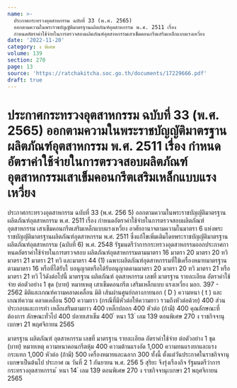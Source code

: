 ```yaml
---
name: >-
  ประกาศกระทรวงอุตสาหกรรม ฉบับที่ 33 (พ.ศ. 2565)
  ออกตามความในพระราชบัญญัติมาตรฐานผลิตภัณฑ์อุตสาหกรรม พ.ศ. 2511 เรื่อง
  กำหนดอัตราค่าใช้จ่ายในการตรวจสอบผลิตภัณฑ์อุตสาหกรรมเสาเข็มคอนกรีตเสริมเหล็กแบบแรงเหวี่ยง
date: '2022-11-20'
category: ง พิเศษ
volume: 139
section: 270
page: 13
source: 'https://ratchakitcha.soc.go.th/documents/17229666.pdf'
draft: true
---
```


# ประกาศกระทรวงอุตสาหกรรม ฉบับที่ 33 (พ.ศ. 2565) ออกตามความในพระราชบัญญัติมาตรฐานผลิตภัณฑ์อุตสาหกรรม พ.ศ. 2511 เรื่อง กำหนดอัตราค่าใช้จ่ายในการตรวจสอบผลิตภัณฑ์อุตสาหกรรมเสาเข็มคอนกรีตเสริมเหล็กแบบแรงเหวี่ยง

ประกาศกระทรวงอุตสาหกรรม ฉบับที่ 33 (พ.ศ. 256 5) ออกตามความในพระราชบัญญัติมาตรฐานผลิตภัณฑ์อุตสาหกรรม พ.ศ. 2511 เรื่อง กำหนดอัตราค่าใช้จ่ายในการตรวจสอบผลิตภัณฑ์อุตสาหกรรม เสาเข็มคอนกรีตเสริมเหล็กแบบแรงเหวี่ยง อาศัยอานาจตามความในมาตรา 6 แห่งพระราชบัญญัติมาตรฐานผลิตภัณฑ์อุตสาหกรรม พ.ศ. 2511 ซึ่งแก้ไขเพิ่มเติมโดยพระราชบัญญัติมาตรฐานผลิตภัณฑ์อุตสาหกรรม (ฉบับที่ 6) พ.ศ. 2548 รัฐมนตรีว่าการกระทรวงอุตสาหกรรมออกประกาศกาหนดอัตราค่าใช้จ่ายในการตรวจสอบ ผลิตภัณฑ์อุตสาหกรรมตามมาตรา 16 มาตรา 20 มาตรา 20 ทวิ มาตรา 21 มาตรา 21 ทวิ และมาตรา 44 (1) เฉพาะผลิตภัณฑ์อุตสาหกรรมที่ใช้เครื่องหมายมาตรฐานตามมาตรา 16 หรือที่ได้รับใ บอนุญาตหรือได้รับอนุญาตตามมาตรา 20 มาตรา 20 ทวิ มาตรา 21 หรือมาตรา 21 ทวิ ไว้ดังต่อไปนี้ มาตรฐาน ผลิตภัณฑ์ อุตสาหกรรม เลขที่ มาตรฐาน รายละเอียด อัตราค่าใช้จ่าย ต่อตัวอย่าง 1 ชุด (บาท) หมายเหตุ เสาเข็มคอนกรีต เสริมเหล็กแบบ แรงเหวี่ยง มอก. 397 - 2562 มิติและเกณฑ์ความคลาดเคลื่อน มิติ เส้นผ่านศูนย์กลางภายนอก ( D ) ความหนา ( t ) และเกณฑ์ความ คลาดเคลื่อน 500 ความยาว (กรณีที่มีหัวต่อให้ความยาว รวมถึงหัวต่อด้วย) 400 ส่วนประกอบและการทำ เหล็กเสริมตามยาว 400 เหล็กปลอก 400 หัวต่อ (ถ้ามี) 400 คุณลักษณะที่ต้องการ ลักษณะทั่วไป 400 ปลายเสาเข็ม 400 ้ หนา 13 ่ เลม 139 ตอนพิเศษ 270 ง ราชกิจจานุเบกษา 21 พฤศจิกายน 2565

มาตรฐาน ผลิตภัณฑ์ อุตสาหกรรม เลขที่ มาตรฐาน รายละเอียด อัตราค่าใช้จ่าย ต่อตัวอย่าง 1 ชุด (บาท) หมายเหตุ ความหนาคอนกรีตหุ้ม 400 ความต้านแรงอัด 1,000 ความทนแรงยกและแรงกระแทก 1,000 หัวต่อ (ถ้ามี) 500 เครื่องหมายและฉลาก 300 ทั้งนี้ ตั้งแต่วันประกาศในราชกิจจานุเบกษาเป็นต้นไป ประกาศ ณ วันที่ 2 1 กันยายน พ.ศ. 256 5 สุริยะ จึงรุ่งเรืองกิจ รัฐมนตรีว่าการกระทรวงอุตสาหกรรม ้ หนา 14 ่ เลม 139 ตอนพิเศษ 270 ง ราชกิจจานุเบกษา 21 พฤศจิกายน 2565
